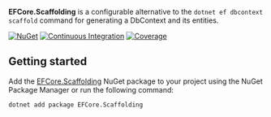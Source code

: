 **EFCore.Scaffolding** is a configurable alternative to the `dotnet ef dbcontext scaffold` command for generating a DbContext and its entities.

[![NuGet](https://img.shields.io/nuget/v/EFCore.Scaffolding.svg?label=NuGet&logo=NuGet)](https://www.nuget.org/packages/EFCore.Scaffolding/) [![Continuous Integration](https://img.shields.io/github/actions/workflow/status/0xced/EFCore.Scaffolding/continuous-integration.yml?branch=main&label=Continuous%20Integration&logo=GitHub)](https://github.com/0xced/EFCore.Scaffolding/actions/workflows/continuous-integration.yml) [![Coverage](https://img.shields.io/codecov/c/github/0xced/EFCore.Scaffolding?label=Coverage&logo=Codecov&logoColor=f5f5f5)](https://codecov.io/gh/0xced/EFCore.Scaffolding)

## Getting started

Add the [EFCore.Scaffolding](https://www.nuget.org/packages/EFCore.Scaffolding/) NuGet package to your project using the NuGet Package Manager or run the following command:

```sh
dotnet add package EFCore.Scaffolding
```

